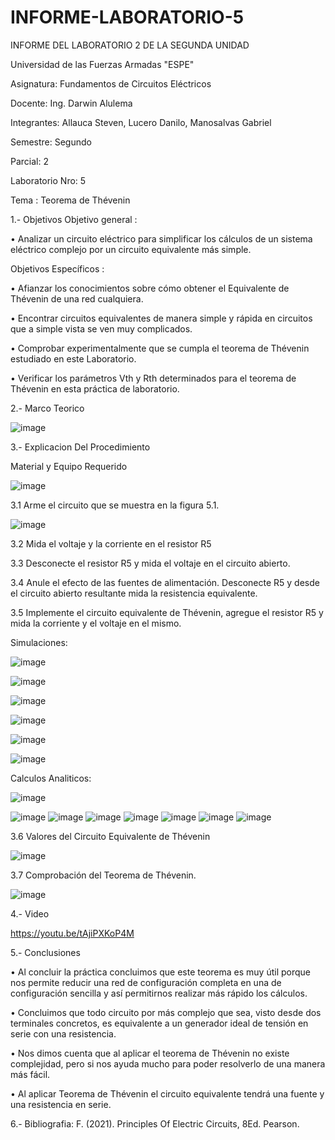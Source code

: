 # INFORME-LABORATORIO-5
INFORME DEL LABORATORIO 2 DE LA SEGUNDA UNIDAD

Universidad de las Fuerzas Armadas "ESPE"

Asignatura: Fundamentos de Circuitos Eléctricos

Docente: Ing. Darwin Alulema

Integrantes: Allauca Steven, Lucero Danilo, Manosalvas Gabriel

Semestre: Segundo

Parcial: 2

Laboratorio Nro: 5

Tema : Teorema de Thévenin

1.- Objetivos Objetivo general :

• Analizar un circuito eléctrico para simplificar los cálculos de un sistema eléctrico complejo por un circuito equivalente más simple.

Objetivos Específicos :

• Afianzar los conocimientos sobre cómo obtener el Equivalente de Thévenin de una red cualquiera.

• Encontrar circuitos equivalentes de manera simple y rápida en circuitos que a simple vista se ven muy complicados.

• Comprobar experimentalmente que se cumpla el teorema de Thévenin estudiado en este Laboratorio.

• Verificar los parámetros Vth y Rth determinados para el teorema de Thévenin en esta práctica de laboratorio.

2.- Marco Teorico

![image](https://user-images.githubusercontent.com/93210648/149321988-0860a2dc-a762-4c05-93e3-db14c76ee880.png)


3.- Explicacion Del Procedimiento

Material y Equipo Requerido

![image](https://user-images.githubusercontent.com/93210648/149322090-c0e0f4f4-348e-4f8e-a256-447e6c7540e2.png)

3.1 Arme el circuito que se muestra en la figura 5.1.

![image](https://user-images.githubusercontent.com/93210648/149322166-d45c29b2-a9a1-4a02-8cc8-5eb25a5d55dd.png)


3.2 Mida el voltaje y la corriente en el resistor R5

3.3 Desconecte el resistor R5 y mida el voltaje en el circuito abierto.

3.4 Anule el efecto de las fuentes de alimentación. Desconecte R5 y desde el circuito abierto resultante mida la resistencia equivalente.

3.5 Implemente el circuito equivalente de Thévenin, agregue el resistor R5 y mida la corriente y el voltaje en el mismo.

Simulaciones:

![image](https://user-images.githubusercontent.com/93210648/149322511-428d7327-95aa-432e-a67c-de5ccdd6c8f5.png)

![image](https://user-images.githubusercontent.com/93210648/149323878-2e89cc7b-30d5-4a5f-a997-cde14a8344a6.png)

![image](https://user-images.githubusercontent.com/93210648/149323949-c8ec071e-d16f-4e3f-b605-249fc8df0bf7.png)

![image](https://user-images.githubusercontent.com/93210648/149324016-278cbe60-2df8-4d76-bf54-5ed447377c80.png)

![image](https://user-images.githubusercontent.com/93210648/149324095-7b4ed37d-9850-44d3-b82c-07253ab80102.png)

![image](https://user-images.githubusercontent.com/93210648/149324313-608a2ad2-65c7-4c8b-ad0f-38e28d63c5ab.png)

Calculos Analiticos:

![image](https://user-images.githubusercontent.com/93210648/149324376-ff0d2d90-8985-4c83-8f9c-d61f8677c524.png)

![image](https://user-images.githubusercontent.com/93210648/149324404-78c75650-ae7b-492e-8d4a-1c5ae1f68333.png)
![image](https://user-images.githubusercontent.com/93210648/149324442-99c8b375-1920-4205-b6ed-d63421a734a2.png)
![image](https://user-images.githubusercontent.com/93210648/149324557-f0110cdd-88e3-4424-976f-1f297aa9848d.png)
![image](https://user-images.githubusercontent.com/93210648/149324582-954395a6-a9dd-44af-b901-3fc5ee74d417.png)
![image](https://user-images.githubusercontent.com/93210648/149324607-5aeb3f91-86da-44c4-a7a6-ef61a5653afb.png)
![image](https://user-images.githubusercontent.com/93210648/149324637-110d8ff6-b28f-4b60-9d16-f69b6bebca0b.png)
![image](https://user-images.githubusercontent.com/93210648/149324663-a062acdb-8a44-4067-bd34-940cc62d550e.png)

3.6 Valores del Circuito Equivalente de Thévenin

![image](https://user-images.githubusercontent.com/93210648/149324724-be0334ed-0a4e-4414-8d44-fdad08d0c26e.png)

3.7 Comprobación del Teorema de Thévenin.

![image](https://user-images.githubusercontent.com/93210648/149324766-495e7ab2-11ba-4ea5-9582-51788ecf689d.png)

4.- Video

https://youtu.be/tAjiPXKoP4M

5.- Conclusiones

• Al concluir la práctica concluimos que este teorema es muy útil porque nos permite reducir una red de configuración completa en una de configuración sencilla y así permitirnos realizar más rápido los cálculos.

• Concluimos que todo circuito por más complejo que sea, visto desde dos terminales concretos, es equivalente a un generador ideal de tensión en serie con una resistencia.

• Nos dimos cuenta que al aplicar el teorema de Thévenin no existe complejidad, pero si nos ayuda mucho para poder resolverlo de una manera más fácil.

• Al aplicar Teorema de Thévenin el circuito equivalente tendrá una fuente y una resistencia en serie.

6.- Bibliografia:
F. (2021). Principles Of Electric Circuits, 8Ed. Pearson.
